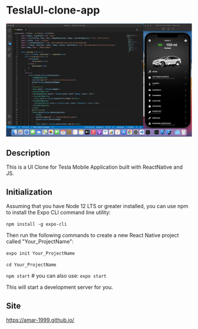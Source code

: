 # TeslaUI-clone-app

![](assets/Tesla%20UI%20Clone.png)

## Description
 
 This is a UI Clone for Tesla Mobile Application built with ReactNative and JS.

## Initialization

Assuming that you have Node 12 LTS or greater installed, you can use npm to install the Expo CLI command line utility:

`npm install -g expo-cli`

Then run the following commands to create a new React Native project called "Your_ProjectName":

`expo init Your_ProjectName`

`cd Your_ProjectName`

`npm start` # you can also use: `expo start`

This will start a development server for you.


## Site

https://amar-1999.github.io/
